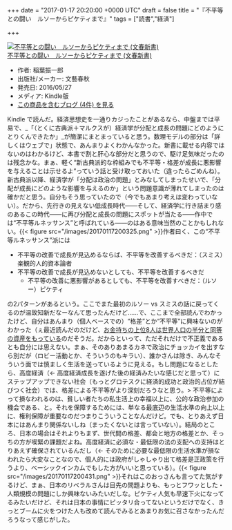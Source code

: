 
+++
date = "2017-01-17 20:20:00 +0000 UTC"
draft = false
title = "『不平等との闘い　ルソーからピケティまで』"
tags = ["読書","経済"]

+++
<div class="hatena-asin-detail"><a href="http://www.amazon.co.jp/exec/obidos/ASIN/B01FJFLTUU/bestylesnet-22/"><img src="https://images-fe.ssl-images-amazon.com/images/I/41qSZa3gsSL._SL160_.jpg" class="hatena-asin-detail-image" alt="不平等との闘い　ルソーからピケティまで (文春新書)" title="不平等との闘い　ルソーからピケティまで (文春新書)"/></a><div class="hatena-asin-detail-info"><a href="http://www.amazon.co.jp/exec/obidos/ASIN/B01FJFLTUU/bestylesnet-22/">不平等との闘い　ルソーからピケティまで (文春新書)</a><ul><li><span class="hatena-asin-detail-label">作者:</span> 稲葉振一郎</li><li><span class="hatena-asin-detail-label">出版社/メーカー:</span> 文藝春秋</li><li><span class="hatena-asin-detail-label">発売日:</span> 2016/05/27</li><li><span class="hatena-asin-detail-label">メディア:</span> Kindle版</li><li><a href="http://d.hatena.ne.jp/asin/B01FJFLTUU/bestylesnet-22" target="_blank">この商品を含むブログ (4件) を見る</a></li></ul></div><div class="hatena-asin-detail-foot"></div></div>Kindle で読んだ。経済思想史を一通りカジったことがあるなら、中盤までは平易で、_「（とくに古典派＋マルクスが）経済学が分配と成長の問題にどのようにとりくんできたか」_が簡潔にまとまっていると思う。数理モデルの部分は「詳しくはウェブで」状態で、あんまりよくわかんなかった。新書に載せる内容ではないのはわかるけど、本書で割と肝心な部分だと思うので、駆け足気味だったのは残念かな。まぁ、軽く“新古典派的な枠組みでも不平等・格差が成長に悪影響を与えることは示せるよ”っていう話と受け取っておいた（違ったらごめんね）。新古典派以降、経済学が「分配は政治の問題」とみなしてしまったせいで、「分配が成長にどのような影響を与えるのか」という問題意識が薄れてしまったのは確かだと思う。自分もそう思っていたので（今でもあまり考えは変わっていない）。だから、先行きの見えない低成長時代――そして、経済学に行き詰まり感のあるこの時代――に再び分配と成長の問題にスポットが当たる――作中では“不平等ルネッサンス”と呼ばれている――のはある意味当然のことかもしれない。{{< figure src="/images/20170117200325.png"  >}}作者曰く、この“不平等ルネッサンス”派には

<ul>
<li>不平等の改善で成長が見込めるならば、不平等を改善するべきだ：（スミス）楽観的人的資本論者</li>
<li>不平等の改善で成長が見込めないとしても、不平等を改善するべきだ
<ul>
<li>不平等の改善に悪影響があるとしても、不平等を改善すべきだ：（ルソー）ピケティ</li>
</ul></li>
</ul>の2パターンがあるという。ここでまた最初のルソー vs スミスの話に戻ってくるのが温故知新だなーなんて思ったんだけど……で、ここまで全部読んでわかったけど、自分はあんまり（個人ベースでの）“格差”とか“不平等”に興味ないのがわかった（ぇ最近読んだのだけど、<a href="http://www.huffingtonpost.jp/2017/01/15/eight-men-own-half-the-worlds-wealth_n_14194250.html">お金持ちの上位8人は世界人口の半分と同等の資産をもっている</a>のだそうだ。だからといって、ただそれだけで不正義であるとも自分には思えない。まぁ、そのありあまるカネで政治にチョッカイを出すなら別だが（ロビー活動とか、そういうのもキラい）、誰かさんは除き、みんなそういう面では慎ましく生活を送っているように見える。もし問題になるとしたら、高度経済（← 高度経済成長を遂げた後の経済みたいな感じだと思って）にステップアップできない社会（もっとグロテスクに経済的成功と政治的占位が結びつく社会）では、格差による不平等がより深刻だろうなと思う。> 不平等によって損なわれるのは、貧しい者たちの私生活上の幸福以上に、公的な政治参加の機会である、と。それを保障するためには、単なる最底辺の生活水準の向上以上に、権利保障が重要なのだつまりこういうことなんだけど。でも、とりあえず日本にはあんまり関係ないしね（まったくないとは言っていない）。結局のところ、日本の場合はそれよりもまず、世代間の格差、都会と地方の格差とか、そっちの方が喫緊の課題だよね。高度経済に必須な・最低限の法の支配への支持はとりあえず確保されているんだし（← そのために必要な最低限の生活水準が損なわれたら大変なことなので、個人的には政府がしゃしゃり出て格差是正政策を行うより、ベーシックインカムでもした方がいいと思っている）。{{< figure src="/images/20170117200431.png"  >}}それはこのおっさんも言ってた気がするけど、まぁ、日本のリベラルさんは目先の問題よりも、もっとフワッとした・人類規模の問題にしか興味ないみたいだしな。ピケティ人気も早速下火になってるみたいだけど、それは日本の事情にピッタリ合ってないというだけでなく、きっとブームに火をつけた人も改めて読んでみるとあまりお気に召さなかったんだろうなって感じがした。


